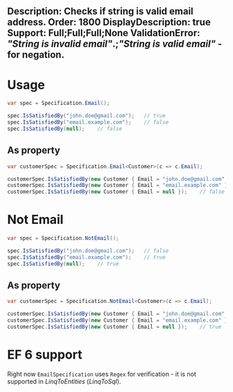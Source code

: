 Description: Checks if string is valid email address.
Order: 1800
DisplayDescription: true
Support: Full;Full;Full;None
ValidationError: <i>"String is invalid email"</i>.;<i>"String is valid email"</i> - for negation.
---

# Usage

```csharp
var spec = Specification.Email();

spec.IsSatisfiedBy("john.doe@gmail.com");   // true
spec.IsSatisfiedBy("email.example.com");    // false
spec.IsSatisfiedBy(null);    // false
```

## As property

```csharp
var customerSpec = Specification.Email<Customer>(c => c.Email);

customerSpec.IsSatisfiedBy(new Customer { Email = "john.doe@gmail.com" });   // true
customerSpec.IsSatisfiedBy(new Customer { Email = "email.example.com" });    // false
customerSpec.IsSatisfiedBy(new Customer { Email = null });    // false
```

# Not Email

```csharp
var spec = Specification.NotEmail();

spec.IsSatisfiedBy("john.doe@gmail.com");   // false
spec.IsSatisfiedBy("email.example.com");    // true
spec.IsSatisfiedBy(null);    // true
```

## As property

```csharp
var customerSpec = Specification.NotEmail<Customer>(c => c.Email);

customerSpec.IsSatisfiedBy(new Customer { Email = "john.doe@gmail.com" });   // false
customerSpec.IsSatisfiedBy(new Customer { Email = "email.example.com" });    // true
customerSpec.IsSatisfiedBy(new Customer { Email = null });    // true
```

# EF 6 support

Right now `EmailSpecification` uses `Regex` for verification - it is not supported in *LinqToEntities* (*LinqToSql*).